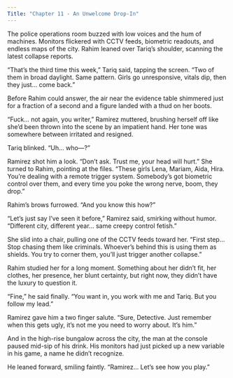 ```yaml
---
Title: "Chapter 11 - An Unwelcome Drop-In"
---
```


The police operations room buzzed with low voices and the hum of machines. Monitors flickered with CCTV feeds, biometric readouts, and endless maps of the city. Rahim leaned over Tariq’s shoulder, scanning the latest collapse reports.

“That’s the third time this week,” Tariq said, tapping the screen. “Two of them in broad daylight. Same pattern. Girls go unresponsive, vitals dip, then they just... come back.”

Before Rahim could answer, the air near the evidence table shimmered just for a fraction of a second and a figure landed with a thud on her boots.

“Fuck... not again, you writer,” Ramirez muttered, brushing herself off like she’d been thrown into the scene by an impatient hand. Her tone was somewhere between irritated and resigned.

Tariq blinked. “Uh... who—?”

Ramirez shot him a look. “Don’t ask. Trust me, your head will hurt.” She turned to Rahim, pointing at the files. “These girls Lena, Mariam, Aida, Hira. You’re dealing with a remote trigger system. Somebody’s got biometric control over them, and every time you poke the wrong nerve, boom, they drop.”

Rahim’s brows furrowed. “And you know this how?”

“Let’s just say I’ve seen it before,” Ramirez said, smirking without humor. “Different city, different year... same creepy control fetish.”

She slid into a chair, pulling one of the CCTV feeds toward her. “First step... Stop chasing them like criminals. Whoever’s behind this is using them as shields. You try to corner them, you’ll just trigger another collapse.”

Rahim studied her for a long moment. Something about her didn’t fit, her clothes, her presence, her blunt certainty, but right now, they didn’t have the luxury to question it.

“Fine,” he said finally. “You want in, you work with me and Tariq. But you follow my lead.”

Ramirez gave him a two finger salute. “Sure, Detective. Just remember when this gets ugly, it’s not me you need to worry about. It’s him.”

And in the high-rise bungalow across the city, the man at the console paused mid-sip of his drink. His monitors had just picked up a new variable in his game, a name he didn’t recognize.

He leaned forward, smiling faintly. “Ramirez... Let’s see how you play.”